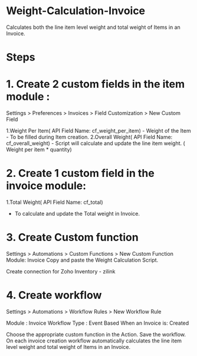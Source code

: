 <html>
<head><meta name="google-site-verification" content="jr54Xavni3xapLGkEGAdHvhw-mZQolCaTdYDdMuRY8o" /></head>
	<body>
	
# Weight-Calculation-Invoice
Calculates both the line item level weight and total weight of Items in an Invoice.

# Steps
# 1. Create 2 custom fields in the item module :

Settings > Preferences > Invoices > Field Customization > New Custom Field

1.Weight Per Item( API Field Name: cf_weight_per_item) 
	- Weight of the Item - To be filled during Item creation.
2.Overall Weight( API Field Name: cf_overall_weight) 
	- Script will calculate and update the line item weight. 
( Weight per item * quantity) 

# 2. Create 1 custom field in the invoice module:

1.Total Weight( API Field Name: cf_total) 
- To calculate and update the Total weight in Invoice.

# 3. Create Custom function

Settings > Automations > Custom Functions > New Custom Function 
Module: Invoice
Copy and paste the Weight Calculation Script.

Create connection for Zoho Inventory - zilink

# 4. Create workflow

Settings > Automations > Workflow Rules > New Workflow Rule

Module : Invoice
Workflow Type : Event Based
When an Invoice is: Created

Choose the appropriate custom function in the Action.
Save the workflow. On each invoice creation workflow automatically calculates the line item level weight and total weight of Items in an Invoice.
</body>
		</html>
